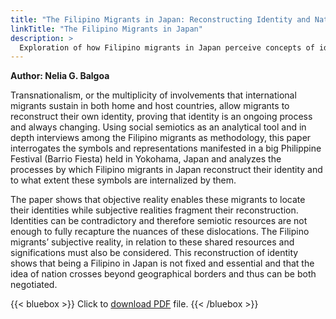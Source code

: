 ```yaml
---
title: "The Filipino Migrants in Japan: Reconstructing Identity and Nation"
linkTitle: "The Filipino Migrants in Japan"
description: >
  Exploration of how Filipino migrants in Japan perceive concepts of identity and nationhood
---
```

**Author: Nelia G. Balgoa**

Transnationalism, or the multiplicity of involvements that international migrants sustain in both home and host countries, allow migrants to reconstruct their own identity, proving that identity is an ongoing process and always changing. Using social semiotics as an analytical tool and in depth interviews among the Filipino migrants as methodology, this paper interrogates the symbols and representations manifested in a big Philippine Festival (Barrio Fiesta) held in Yokohama, Japan and analyzes the processes by which Filipino migrants in Japan reconstruct their identity and to what extent these symbols are internalized by them.

The paper shows that objective reality enables these migrants to locate their identities while subjective realities fragment their reconstruction. Identities can be contradictory and therefore semiotic resources are not enough to fully recapture the nuances of these dislocations. The Filipino migrants’ subjective reality, in relation to these shared resources and significations must also be considered. This reconstruction of identity shows that being a Filipino in Japan is not fixed and essential and that the idea of nation crosses beyond geographical borders and thus can be both negotiated.

{{< bluebox >}}
Click to [download PDF](https://timog.org/pdf/filipino-migrants-in-japan-reconstructing-identity-and-nation.pdf) file.
{{< /bluebox >}}


